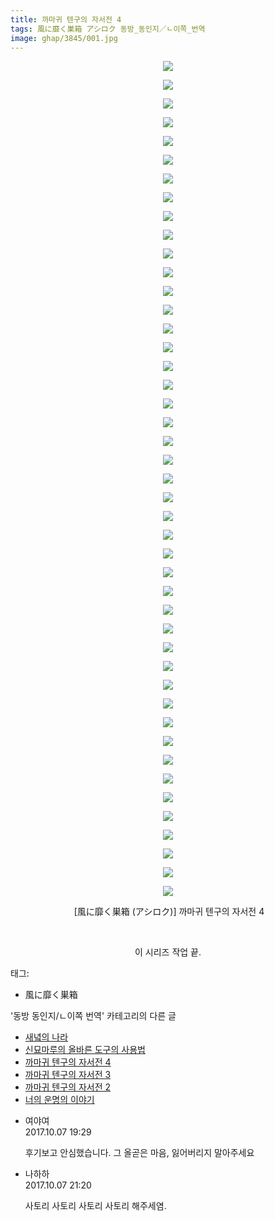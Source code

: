 ```yaml
---
title: 까마귀 텐구의 자서전 4
tags: 風に靡く巣箱 アシロク 동방_동인지／ㄴ이쪽_번역
image: ghap/3845/001.jpg
---
```

<div class="article">
<p style="text-align: center; clear: none; float: none;"><img src="{{ site.nasurl }}/ghap/3845/001.jpg"/></p>
<p style="text-align: center; clear: none; float: none;"><img src="{{ site.nasurl }}/ghap/3845/002.jpg"/></p>
<p style="text-align: center; clear: none; float: none;"><img src="{{ site.nasurl }}/ghap/3845/003.jpg"/></p>
<p style="text-align: center; clear: none; float: none;"><img src="{{ site.nasurl }}/ghap/3845/004.jpg"/></p>
<p style="text-align: center; clear: none; float: none;"><img src="{{ site.nasurl }}/ghap/3845/005.jpg"/></p>
<p style="text-align: center; clear: none; float: none;"><img src="{{ site.nasurl }}/ghap/3845/006.jpg"/></p>
<p style="text-align: center; clear: none; float: none;"><img src="{{ site.nasurl }}/ghap/3845/007.jpg"/></p>
<p style="text-align: center; clear: none; float: none;"><img src="{{ site.nasurl }}/ghap/3845/008.jpg"/></p>
<p style="text-align: center; clear: none; float: none;"><img src="{{ site.nasurl }}/ghap/3845/009.jpg"/></p>
<p style="text-align: center; clear: none; float: none;"><img src="{{ site.nasurl }}/ghap/3845/010.jpg"/></p>
<p style="text-align: center; clear: none; float: none;"><img src="{{ site.nasurl }}/ghap/3845/011.jpg"/></p>
<p style="text-align: center; clear: none; float: none;"><img src="{{ site.nasurl }}/ghap/3845/012.jpg"/></p>
<p style="text-align: center; clear: none; float: none;"><img src="{{ site.nasurl }}/ghap/3845/013.jpg"/></p>
<p style="text-align: center; clear: none; float: none;"><img src="{{ site.nasurl }}/ghap/3845/014.jpg"/></p>
<p style="text-align: center; clear: none; float: none;"><img src="{{ site.nasurl }}/ghap/3845/015.jpg"/></p>
<p style="text-align: center; clear: none; float: none;"><img src="{{ site.nasurl }}/ghap/3845/016.jpg"/></p>
<p style="text-align: center; clear: none; float: none;"><img src="{{ site.nasurl }}/ghap/3845/017.jpg"/></p>
<p style="text-align: center; clear: none; float: none;"><img src="{{ site.nasurl }}/ghap/3845/018.jpg"/></p>
<p style="text-align: center; clear: none; float: none;"><img src="{{ site.nasurl }}/ghap/3845/019.jpg"/></p>
<p style="text-align: center; clear: none; float: none;"><img src="{{ site.nasurl }}/ghap/3845/020.jpg"/></p>
<p style="text-align: center; clear: none; float: none;"><img src="{{ site.nasurl }}/ghap/3845/021.jpg"/></p>
<p style="text-align: center; clear: none; float: none;"><img src="{{ site.nasurl }}/ghap/3845/022.jpg"/></p>
<p style="text-align: center; clear: none; float: none;"><img src="{{ site.nasurl }}/ghap/3845/023.jpg"/></p>
<p style="text-align: center; clear: none; float: none;"><img src="{{ site.nasurl }}/ghap/3845/024.jpg"/></p>
<p style="text-align: center; clear: none; float: none;"><img src="{{ site.nasurl }}/ghap/3845/025.jpg"/></p>
<p style="text-align: center; clear: none; float: none;"><img src="{{ site.nasurl }}/ghap/3845/026.jpg"/></p>
<p style="text-align: center; clear: none; float: none;"><img src="{{ site.nasurl }}/ghap/3845/027.jpg"/></p>
<p style="text-align: center; clear: none; float: none;"><img src="{{ site.nasurl }}/ghap/3845/028.jpg"/></p>
<p style="text-align: center; clear: none; float: none;"><img src="{{ site.nasurl }}/ghap/3845/029.jpg"/></p>
<p style="text-align: center; clear: none; float: none;"><img src="{{ site.nasurl }}/ghap/3845/030.jpg"/></p>
<p style="text-align: center; clear: none; float: none;"><img src="{{ site.nasurl }}/ghap/3845/031.jpg"/></p>
<p style="text-align: center; clear: none; float: none;"><img src="{{ site.nasurl }}/ghap/3845/032.jpg"/></p>
<p style="text-align: center; clear: none; float: none;"><img src="{{ site.nasurl }}/ghap/3845/033.jpg"/></p>
<p style="text-align: center; clear: none; float: none;"><img src="{{ site.nasurl }}/ghap/3845/034.jpg"/></p>
<p style="text-align: center; clear: none; float: none;"><img src="{{ site.nasurl }}/ghap/3845/035.jpg"/></p>
<p style="text-align: center; clear: none; float: none;"><img src="{{ site.nasurl }}/ghap/3845/036.jpg"/></p>
<p style="text-align: center; clear: none; float: none;"><img src="{{ site.nasurl }}/ghap/3845/037.jpg"/></p>
<p style="text-align: center; clear: none; float: none;"><img src="{{ site.nasurl }}/ghap/3845/038.jpg"/></p>
<p style="text-align: center; clear: none; float: none;"><img src="{{ site.nasurl }}/ghap/3845/039.jpg"/></p>
<p style="text-align: center; clear: none; float: none;"><img src="{{ site.nasurl }}/ghap/3845/040.jpg"/></p>
<p style="text-align: center; clear: none; float: none;"><img src="{{ site.nasurl }}/ghap/3845/041.jpg"/></p>
<p style="text-align: center; clear: none; float: none;"><img src="{{ site.nasurl }}/ghap/3845/042.jpg"/></p>
<p style="text-align: center; clear: none; float: none;"><img src="{{ site.nasurl }}/ghap/3845/043.jpg"/></p>
<p style="text-align: center; clear: none; float: none;"><img src="{{ site.nasurl }}/ghap/3845/044.jpg"/></p>
<p style="text-align: center; clear: none; float: none;"><img src="{{ site.nasurl }}/ghap/3845/045.jpg"/></p>
<p style="text-align: center; clear: none; float: none;"> [風に靡く巣箱 (アシロク)] 까마귀 텐구의 자서전 4</p>
<p style="text-align: center; clear: none; float: none;"><br/></p>
<p style="text-align: center; clear: none; float: none;">이 시리즈 작업 끝.</p>
</div><div class="tagTrail">
<p>태그: </p>
<ul>
<li>風に靡く巣箱</li>
</ul>
</div><div class="another">
<p>'동방 동인지/ㄴ이쪽 번역' 카테고리의 다른 글</p>
<ul>
<li><a href="/2017-10-17-ghap_3856">새녘의 나라</a></li>
<li><a href="/2017-10-09-ghap_3847">신묘마루의 올바른 도구의 사용법</a></li>
<li><a href="/2017-10-07-ghap_3845">까마귀 텐구의 자서전 4</a></li>
<li><a href="/2017-10-05-ghap_3819">까마귀 텐구의 자서전 3</a></li>
<li><a href="/2017-10-04-ghap_3818">까마귀 텐구의 자서전 2</a></li>
<li><a href="/2017-10-04-ghap_3815">너의 운명의 이야기</a></li>
</ul>
</div><div class="cb_module cb_fluid">
<div class="cb_wrt cb_profile">
<div class="comment">
<ul>
<li class="cb_thumb_off" id="comment15099088">
<div class="cb_comment_area">
<div class="cb_info_area">
<div class="cb_section">
<span class="cb_nick_name">여야여</span>
</div>
<div class="cb_section">
<span class="cb_date">2017.10.07 19:29 </span>
</div>
</div>
<div class="cb_dsc_comment">
<p class="cb_dsc">
											후기보고 안심했습니다. 그 올곧은 마음, 잃어버리지 말아주세요
										</p>
</div>
</div></li>
<li class="cb_thumb_off" id="comment15099158">
<div class="cb_comment_area">
<div class="cb_info_area">
<div class="cb_section">
<span class="cb_nick_name">나하하</span>
</div>
<div class="cb_section">
<span class="cb_date">2017.10.07 21:20 </span>
</div>
</div>
<div class="cb_dsc_comment">
<p class="cb_dsc">
											사토리 사토리 사토리 사토리 해주세염.
										</p>
</div>
</div></li>
</ul>
</div>
</div><!-- commentList close -->
</div>